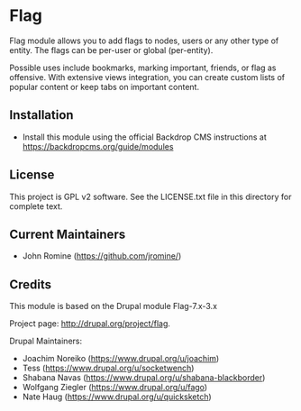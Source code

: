 Flag
====

Flag module allows you to add flags to nodes, users or any other type
of entity. The flags can be per-user or global (per-entity).

Possible uses include bookmarks, marking important, friends, or flag
as offensive. With extensive views integration, you can create custom
lists of popular content or keep tabs on important content.

Installation
------------

- Install this module using the official Backdrop CMS instructions at
  https://backdropcms.org/guide/modules

License
-------

This project is GPL v2 software. See the LICENSE.txt file in this directory for
complete text.

Current Maintainers
-------------------

- John Romine (https://github.com/jromine/)

Credits
-------

This module is based on the Drupal module Flag-7.x-3.x

Project page: http://drupal.org/project/flag.

Drupal Maintainers:
- Joachim Noreiko (https://www.drupal.org/u/joachim)
- Tess (https://www.drupal.org/u/socketwench)
- Shabana Navas (https://www.drupal.org/u/shabana-blackborder)
- Wolfgang Ziegler (https://www.drupal.org/u/fago)
- Nate Haug (https://www.drupal.org/u/quicksketch)

